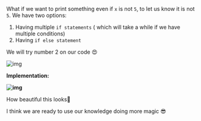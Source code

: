 What if we want to print something even if `x` is not `5`, to let us know it is not `5`. We have two options: 

1. Having multiple `if statements` ( which will take a while if we have multiple conditions)
2. Having `if else statement`

We will try number 2 on our code 😍

![img](https://lh4.googleusercontent.com/aFy7QmSriX_L1TnqHxbjl2KNYzcNYYQZHjlSo_Bnhv29a_0ZbFDiSjfaQf_FWObIAguiHvHl2UPrILWAU7WF5xyOpGx2FtY8XoutJq5-v3hmhEPfarJt5MlUXYETulz3M_didHMB)

**Implementation:** 

**![img](https://lh4.googleusercontent.com/unEl8kZ986APQ0rbOLEPwAAb5EgBVP45Cd5nigE7IHvszdyJFmLtcKKGrzJQbFfMMHrOy5PJ4jTsDtJxHUq1eMq93aYygeb2TVGNqz_fddarDFLBw4xqr9mukp0MfxHHIrMuZKSZ)**

How beautiful this looks🥰

I think we are ready to use our knowledge doing more magic 😎